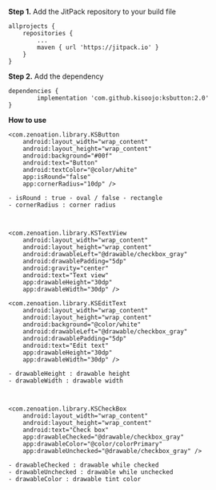 __Step 1.__ Add the JitPack repository to your build file

    allprojects {
        repositories {
            ...
            maven { url 'https://jitpack.io' }
        }
    }
    

__Step 2.__ Add the dependency    
    
    dependencies {
            implementation 'com.github.kisoojo:ksbutton:2.0'
    }


__How to use__

    <com.zenoation.library.KSButton
        android:layout_width="wrap_content"
        android:layout_height="wrap_content"
        android:background="#00f"
        android:text="Button"
        android:textColor="@color/white"
        app:isRound="false"
        app:cornerRadius="10dp" />
        
    - isRound : true - oval / false - rectangle
    - cornerRadius : corner radius
    
    

    <com.zenoation.library.KSTextView
        android:layout_width="wrap_content"
        android:layout_height="wrap_content"
        android:drawableLeft="@drawable/checkbox_gray"
        android:drawablePadding="5dp"
        android:gravity="center"
        android:text="Text view"
        app:drawableHeight="30dp"
        app:drawableWidth="30dp" />

    <com.zenoation.library.KSEditText
        android:layout_width="wrap_content"
        android:layout_height="wrap_content"
        android:background="@color/white"
        android:drawableLeft="@drawable/checkbox_gray"
        android:drawablePadding="5dp"
        android:text="Edit text"
        app:drawableHeight="30dp"
        app:drawableWidth="30dp" />

    - drawableHeight : drawable height
    - drawableWidth : drawable width
    
    
   
    <com.zenoation.library.KSCheckBox
        android:layout_width="wrap_content"
        android:layout_height="wrap_content"
        android:text="Check box"
        app:drawableChecked="@drawable/checkbox_gray"
        app:drawableColor="@color/colorPrimary"
        app:drawableUnchecked="@drawable/checkbox_gray" />
    
    - drawableChecked : drawable while checked
    - drawableUnchecked : drawable while unchecked
    - drawableColor : drawable tint color
    
